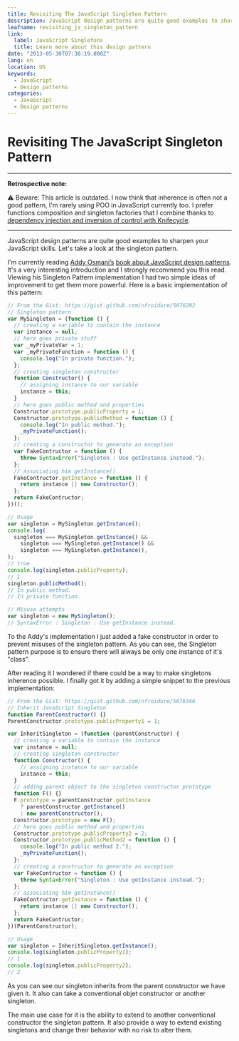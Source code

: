 ```yaml
---
title: Revisiting The JavaScript Singleton Pattern
description: JavaScript design patterns are quite good examples to sharp your JavaScript skills. Let's take a look to the singleton pattern.
leafname: revisiting_js_singleton_pattern
link:
  label: JavaScript Singletons
  title: Learn more about this design pattern
date: "2013-05-30T07:38:19.000Z"
lang: en
location: US
keywords:
  - JavaScript
  - Design patterns
categories:
  - JavaScript
  - Design patterns
---
```


# Revisiting The JavaScript Singleton Pattern

---

**Retrospective note:**

⚠ Beware: This article is outdated. I now think that inherence is often not a good pattern, I'm rarely using POO in JavaScript currently too. I prefer functions composition and singleton factories that I combine thanks to [dependency injection and inversion of control with Knifecycle](https://github.com/nfroidure/knifecycle).

---

JavaScript design patterns are quite good examples to sharpen your JavaScript skills. Let's take a look at the singleton pattern.

I'm currently reading [Addy Osmani’s](https://www.linkedin.com/in/addyosmani/ "Follow him on LinkedIn") [book about JavaScript design patterns](http://shop.oreilly.com/product/0636920025832.do "Buy this book"). It's a very interesting introduction and I strongly recommend you this read. Viewing his Singleton Pattern implementation I had two simple ideas of improvement to get them more powerful. Here is a basic implementation of this pattern:

```js
// From the Gist: https://gist.github.com/nfroidure/5676292
// Singleton pattern
var MySingleton = (function () {
  // creating a variable to contain the instance
  var instance = null;
  // here goes private stuff
  var _myPrivateVar = 1;
  var _myPrivateFunction = function () {
    console.log("In private function.");
  };
  // creating singleton constructor
  function Constructor() {
    // assigning instance to our variable
    instance = this;
  }
  // here goes public method and properties
  Constructor.prototype.publicProperty = 1;
  Constructor.prototype.publicMethod = function () {
    console.log("In public method.");
    _myPrivateFunction();
  };
  // creating a constructor to generate an exception
  var FakeContructor = function () {
    throw SyntaxError("Singleton : Use getInstance instead.");
  };
  // associating him getInstance()
  FakeContructor.getInstance = function () {
    return instance || new Constructor();
  };
  return FakeContructor;
})();

// Usage
var singleton = MySingleton.getInstance();
console.log(
  singleton === MySingleton.getInstance() &&
    singleton === MySingleton.getInstance() &&
    singleton === MySingleton.getInstance(),
);
// true
console.log(singleton.publicProperty);
// 1
singleton.publicMethod();
// In public method.
// In private function.

// Misuse attempts
var singleton = new MySingleton();
// SyntaxError : Singleton : Use getInstance instead.
```

To the Addy's implementation I just added a fake constructor in order to prevent misuses of the singleton pattern. As you can see, the Singleton pattern purpose is to ensure there will always be only one instance of it's "class".

After reading it I wondered if there could be a way to make singletons inherence possible. I finally got it by adding a simple snippet to the previous implementation:

```js
// From the Gist: https://gist.github.com/nfroidure/5676346
// Inherit JavaScript Singleton
function ParentConstructor() {}
ParentConstructor.prototype.publicProperty1 = 1;

var InheritSingleton = (function (parentConstructor) {
  // creating a variable to contain the instance
  var instance = null;
  // creating singleton constructor
  function Constructor() {
    // assigning instance to our variable
    instance = this;
  }
  // adding parent object to the singleton constructor prototype
  function F() {}
  F.prototype = parentConstructor.getInstance
    ? parentConstructor.getInstance()
    : new parentConstructor();
  Constructor.prototype = new F();
  // here goes public method and properties
  Constructor.prototype.publicProperty2 = 2;
  Constructor.prototype.publicMethod2 = function () {
    console.log("In public method 2.");
    _myPrivateFunction();
  };
  // creating a constructor to generate an exception
  var FakeContructor = function () {
    throw SyntaxError("Singleton : Use getInstance instead.");
  };
  // associating him getInstance()
  FakeContructor.getInstance = function () {
    return instance || new Constructor();
  };
  return FakeContructor;
})(ParentConstructor);

// Usage
var singleton = InheritSingleton.getInstance();
console.log(singleton.publicProperty1);
// 1
console.log(singleton.publicProperty2);
// 2
```

As you can see our singleton inherits from the parent constructor we have given it. It also can take a conventional objet constructor or another singleton.

The main use case for it is the ability to extend to another conventional constructor the singleton pattern. It also provide a way to extend existing singletons and change their behavior with no risk to alter them.

